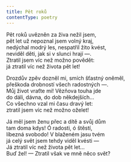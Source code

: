 ```yaml
---
title: Pět roků
contentType: poetry
---
```


<section>

Pět roků uvězněn za živa nežil jsem,  
pět let už nepoznal jsem volný kraj,  
nedýchal modrý les, nespatřil žito kvést,  
neviděl děti, jak si v slunci hrají —.  
Ztratil jsem víc než možno povědět:  
já ztratil víc než života pět let!

Drozdův zpěv dozněl mi, smích šťastný oněměl,  
přeškoda drobností všech radostných —.  
Můj život vraťte mi! Vězňova touha jde  
do dáli, dávna, do dob někdejších…  
Co všechno vzal mi času dravý let:  
ztratil jsem víc než možno oželet!

Já měl jsem ženu přec a dítě a svůj dům  
tam doma kdys! Ó radosti, ó štěstí,  
líbezná svobodo! V blaženém jasu tvém  
já celý svět jsem tehdy viděl kvésti —  
Já ztratil víc než života pět let…  
Buď žel! — Ztratil však ve mně něco svět?

</section>
